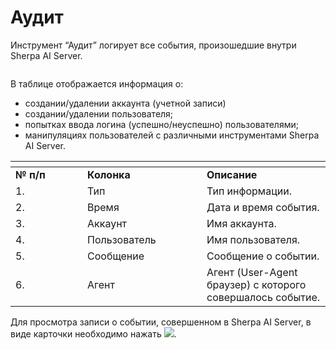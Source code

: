 # Аудит

Инструмент “Аудит” логирует все события, произошедшие внутри Sherpa AI Server.

<figure><img src="https://lh7-rt.googleusercontent.com/docsz/AD_4nXficggUotLZ2N0CLZTz-7VK1GhCU-FYF2InwzfZ5UUcAdi1LjlrWGJZgSWVeZJwUsrwK4_PEeMCtQPubt-CsEs5ktsL2qszadp3qNrURMHzdPaI9KzMEOv8iVYkNYAWbI-lX2kgWw?key=xk5qF7KD0uwXI4O1-mX7Y2Ab" alt=""><figcaption></figcaption></figure>

В таблице отображается информация о:

* создании/удалении аккаунта (учетной записи)&#x20;
* создании/удалении пользователя;&#x20;
* попытках ввода логина (успешно/неуспешно) пользователями;
* манипуляциях пользователей с различными инструментами Sherpa AI Server.



<table data-header-hidden><thead><tr><th width="99"></th><th width="175"></th><th></th></tr></thead><tbody><tr><td><strong>№ п/п</strong></td><td><strong>Колонка</strong></td><td><strong>Описание</strong> </td></tr><tr><td>1. </td><td>Тип</td><td>Тип информации.</td></tr><tr><td>2.</td><td>Время</td><td>Дата и время события.</td></tr><tr><td>3.</td><td>Аккаунт</td><td>Имя аккаунта. </td></tr><tr><td>4.</td><td>Пользователь</td><td>Имя пользователя.</td></tr><tr><td>5.</td><td>Сообщение</td><td>Сообщение о событии.</td></tr><tr><td>6.</td><td>Агент</td><td>Агент (User-Agent браузер) с которого совершалось событие.</td></tr></tbody></table>

Для просмотра записи о событии, совершенном в Sherpa AI Server, в виде карточки необходимо нажать ![](https://lh7-rt.googleusercontent.com/docsz/AD_4nXfxI79x2ZHZFjrz5-yvTldRukKT6sWkXRz_rJ0TdOi3TRJwMQ94Q_83N47kKk5RRPDn3RwoJewvMAUQ027kBn0pMHLCqcoy-0i7QkuDYqS5cZ94G3_PZgz9MgnzV_coUnvxqyfx?key=xk5qF7KD0uwXI4O1-mX7Y2Ab).

<figure><img src="https://lh7-rt.googleusercontent.com/docsz/AD_4nXcYXGvcWnddBgL6MmVPTkNkBSfhEAcQYRUovQW7N3QfDewT5vEf_CuX6sUN7azBj7BxGLzbRWZol-80DeHmPA9yBczNVSgvwITIcjovJp1jbaBYTy3RhzyhC6a311C_xGjMk4Wz7Q?key=xk5qF7KD0uwXI4O1-mX7Y2Ab" alt=""><figcaption></figcaption></figure>
